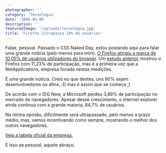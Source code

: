 ```yaml
---
photographer: ''
category: 'Tecnologia'
date: '2006-04-06'
description: ''
featuredImage: '/uploads/tecnologia.jpg'
title: 'Firefox ultrapassa 10% de usuários'
---
```


Falae, pessoal. Passado o CSS Naked Day, estou postando aqui para falar uma grande notícia (pelo menos para mim). [O Firefox atingiu a marca de 10,05% de usuários utilizadores do browser](http://marketshare.hitslink.com/report.aspx?qprid=0). Um [estudo anterior](http://idgnow.uol.com.br/internet/2006/04/05/resolveuid/76e72a6f38456e68ee74619236ce33a8) mostrou o Firefox com 11,23% de participação, mas é a primeira vez que a NetApplications, empresa focada nestas medições.

É uma grande notícia. Creio eu que destes, uns 90% sejam desenvolvedores ou afins, :D mas é assim que se começa ;)

De acordo com o IDG Now, a Microsoft perdeu 3,89% de participação no mercado de navegadores. Apesar desse crescimento, o internet explorer ainda continua com a grande maioria, 84,7% de usuários.

Na minha opinião, dificilmente será ultrapassado, pelo menos a prazo médio, mas, vamos incentivando como sempre, mostrando o melhor dos outros navegadores.

[Veja a tabela oficial da empresa.](http://marketshare.hitslink.com/report.aspx?qprid=0)

É isso ae pessoal, aquele abraço.
